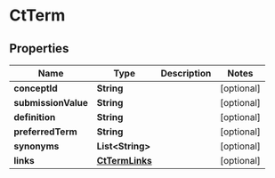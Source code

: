 

# CtTerm


## Properties

| Name | Type | Description | Notes |
|------------ | ------------- | ------------- | -------------|
|**conceptId** | **String** |  |  [optional] |
|**submissionValue** | **String** |  |  [optional] |
|**definition** | **String** |  |  [optional] |
|**preferredTerm** | **String** |  |  [optional] |
|**synonyms** | **List&lt;String&gt;** |  |  [optional] |
|**links** | [**CtTermLinks**](CtTermLinks.md) |  |  [optional] |



